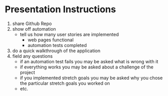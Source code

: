 # Presentation Instructions
1. share Github Repo
2. show off automation
    - tell us how many user stories are implemented
        - web pages functional
        - automation tests completed
3. do a quick walkthrough of the application
4. field any questions
    - if an automation test fails you may be asked what is wrong with it
    - if everything works you may be asked about a challenge of the project
    - if you implemented stretch goals you may be asked why you chose the particular stretch goals you worked on
    - etc.